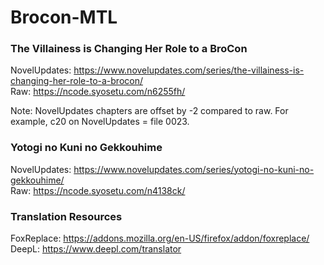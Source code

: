 # Brocon-MTL

### The Villainess is Changing Her Role to a BroCon

NovelUpdates: https://www.novelupdates.com/series/the-villainess-is-changing-her-role-to-a-brocon/  
Raw: https://ncode.syosetu.com/n6255fh/

Note: NovelUpdates chapters are offset by -2 compared to raw. For example, c20 on NovelUpdates = file 0023.

### Yotogi no Kuni no Gekkouhime

NovelUpdates: https://www.novelupdates.com/series/yotogi-no-kuni-no-gekkouhime/  
Raw: https://ncode.syosetu.com/n4138ck/

### Translation Resources

FoxReplace: https://addons.mozilla.org/en-US/firefox/addon/foxreplace/  
DeepL: https://www.deepl.com/translator
